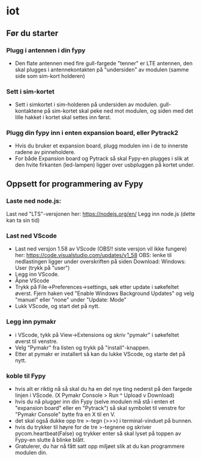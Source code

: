 # iot

## Før du starter

### Plugg i antennen i din fypy
- Den flate antennen med fire gull-fargede "tenner" er LTE antennen, den skal plugges i antennekontakten på "undersiden" av modulen (samme side som sim-kort holderen)

### Sett i sim-kortet
- Sett i simkortet i sim-holderen på undersiden av modulen. gull-kontaktene på sim-kortet skal peke ned mot modulen, og siden med det lille hakket i kortet skal settes inn først.

### Plugg din fypy inn i enten expansion board, eller Pytrack2
- Hvis du bruker et expansion board, plugg modulen inn i de to innerste radene av pinneholdere.
- For både Expansion board og Pytrack så skal Fypy-en plugges i slik at den hvite firkanten (led-lampen) ligger over usbpluggen på kortet under.


## Oppsett for programmering av Fypy 

### Laste ned node.js:
Last ned "LTS"-versjonen her: https://nodejs.org/en/
Legg inn node.js (dette kan ta sin tid)

### Last ned VScode
- Last ned versjon 1.58 av VScode (OBS!! siste versjon vil ikke fungere) her: https://code.visualstudio.com/updates/v1_58 
  OBS: lenke til nedlastingen ligger under overskriften på siden Download: Windows: User (trykk på "user")
- Legg inn VScode.
- Åpne VScode 
- Trykk på File->Preferences->settings, søk etter update i søkefeltet øverst. Fjern haken ved "Enable Windows Background Updates" og velg "manuel" eller "none" under "Update: Mode"
- Lukk VScode, og start det på nytt.

### Legg inn pymakr
- i VScode, tykk på View->Extensions og skriv "pymakr" i søkefeltet øverst til venstre.
- Velg "Pymakr" fra listen og trykk på "install"-knappen.
- Etter at pymakr er installert så kan du lukke VScode, og starte det på nytt.

### koble til Fypy
- hvis alt er riktig nå så skal du ha en del nye ting nederst på den fargede linjen i VScode. (X Pymakr Console > Run ^ Upload v Download)
- hvis du nå plugger inn din Fypy (selve modulen må stå i enten et "expansion board" eller en "Pytrack") så skal symbolet til venstre for "Pymakr Console" bytte fra en X til en V.
- det skal også dukke opp tre >-tegn (>>>) i terminal-vinduet på bunnen.
- hvis du trykker til høyre for de tre >-tegnene og skriver pycom.heartbeat(False) og trykker enter så skal lyset på toppen av Fypy-en slutte å blinke blått.
- Gratulerer, du har nå fått satt opp miljøet slik at du kan programmere modulen din.
